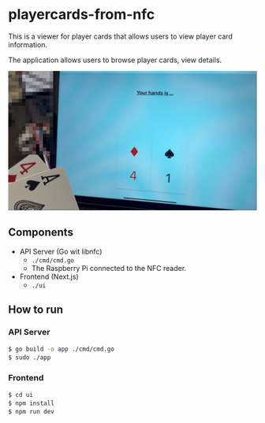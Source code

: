 # playercards-from-nfc

This is a viewer for player cards that allows users to view player card information.

The application allows users to browse player cards, view details.

![Usage](./assets/pcfm-usage.png)

## Components

- API Server (Go wit libnfc)
  - `./cmd/cmd.go`
  - The Raspberry Pi connected to the NFC reader.
- Frontend (Next.js)
  - `./ui`

## How to run

### API Server

```bash
$ go build -o app ./cmd/cmd.go
$ sudo ./app
```

### Frontend

```bash
$ cd ui
$ npm install
$ npm run dev
```